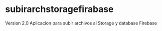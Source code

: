 # subirarchstoragefirabase

Version 2.0 Aplicacion para subir archivos al Storage y database 
Firebase
